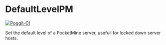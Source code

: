 # DefaultLevelPM

[![Poggit-CI](https://poggit.pmmp.io/ci.shield/HimbeersaftLP/DefaultLevelPM/DefaultLevelPM)](https://poggit.pmmp.io/ci/HimbeersaftLP/DefaultLevelPM/DefaultLevelPM)

Set the default level of a PocketMine server, usefull for locked down server hosts.
